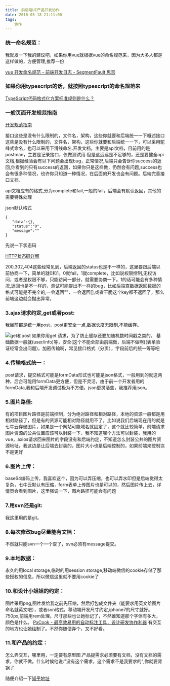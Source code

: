 ```yaml
---
title: 前后端UI产品开发协作
date: 2018-05-18 21:11:00
tags:
    协作
---
```


### 统一命名规范：
我就发一下我的建议吧，如果你用vue就根据vue的命名规范来，因为大多人都是这样做的，方便管理,推荐一份

[vue 开发命名规范 - 前端开发日志 - SegmentFault 思否](https://segmentfault.com/a/1190000009805187)

### 如果你用typescript的话，就按照typescript的命名规范来

[TypeScript代码格式化方案标准规则是什么？](https://www.zhihu.com/question/55701103/answer/149112141)
### 一般页面开发规范指南
[开发规范指南](https://guide.aotu.io/docs/)

接口这些是没有什么限制的，文件名，架构，这些你就要和后端统一一下概述接口这些是没有什么限制的，文件名，架构，这些你就要和后端统一一下，可以采用驼峰式命名，也可以采用下滑线命名.开发文档，主要是api文档，目前用的是postman，主要是记录接口，仅做测试用.但是这远远是不足够的，还是要健全api文档,根据经验会有以下问题会出现bug，正常情况,后端只会告诉你success的返回,你看到的只有success的返回，如果你只是这样做，仍然会有问题,success也会有很多种情况，也许你只知道一种情况，在后面的开发也会有问题。后端完善接口文档.

api文档应有的格式,分为complete和fail,一般的fail，后端会有默认返回，其他的需要特殊处理

json默认格式

```
{
   "data":{},
   "status":"0",
   "message":""
}
```
先说一下状态码

[HTTP状态码详解](http://tool.oschina.net/commons?type=5)

200,302,404这些经常见到，后端返回的status也是不一样的，这里要跟后端以前协商一下，简单的就0和1。0就fail，1就complete，比如说权限控制,无权访问，或者是权限不够，只能访问一部分，就需要协商一下。1的话可能会有多种情况,返回也是不一样的，测试可能提出不一样的bug，比如后端查数据返回数据的格式可能是不完全的,一会返回""，一会返回[],或者干脆这个key都不返回了，那么前端这边就会抛出异常。

### 3.ajax请求约定,get或者post:
我目前都是统一用post，post更安全一点,数据长度无限制,不能缓存。

![get和post](https://user-gold-cdn.xitu.io/2018/5/18/1637253eac77019a?w=720&h=493&f=jpeg&s=54748)
如果你用get 请求，为了防止缓存还要加随机数时间戳之类的。
基础数据一般就(user/info)等，安全(这个不能全部由前端做，后端不做啊)(表单验证经常会出问题)，加密传输啊，常见接口格式（分页），字段前后的统一等等吧

### 4.传输格式统一：
post请求，提交格式可能是formData形式也可能是json格式，一般用到的就这两种，后台可能用formData更方便，但是不灵活，由于前一个开发者用的formData,我和后端开发调试极为不方便。json更灵活些，我推荐用json。

### 5.图片路径:
有的项目图片路径是前端控制，分为绝对路径和相对路径，本地的资源一般都是用相对路径了，但是有的资源可能相对路径就用不了，比如说我们后端现在用的就是七牛云存储图片，如果是一个网站可能域名就固定了，这个就比较简单，前端请求图片资源的公共位置应该可以封装一下，我不知道哪个方法可以封装，我用的vue，axios请求回来图片的字段没有和后端约定，不知道怎么封装公共的图片资源地址，我这边是让后端去封装的，图片大小也是后端控制的，如果前端来控制岂不是更好

### 6.图片上传：
base64编码上传，我喜欢这个，因为可以弄压缩，也可以弄水印但是后端觉得太复杂，七牛云默认有压缩，form表单上传图片也是可以的，然后图片传上去，详情页会看到图片，这里强调一下，图片路径可能会有问题
### 7.用svn还是git:
我这里用的是git。

### 8.每次修改bug尽量能有文档：
不然就只能svn一个一个查了，svn必须有message提交。
### 9.本地数据：
永久的用local storage,临时的用session storage,移动端微信的cookie存储了那些授权的信息，所以微信这里就不要用cookie了
### 10.和设计小姐姐的约定：
图片采用png,图片发给我之前先压缩，然后打包成文件夹（能要求用英文给图片命名就英文吧），或者svn格式，移动端开发尺寸约定,iphone7的尺寸就好。750px,前端用rem处理。尺寸那些也让她标记了，不然谁知道那个字体有多大，颜色是什么。
[PxCook - 最高效易用的自动标注工具，设计研发协作利器](http://www.fancynode.com.cn/pxcook)
有交互的地方也让她绘制了。不然你随便弄个，又不好看。
### 11.和产品的约定：
怎么弄交互，哪里用，一定要有原型图.产品提需求必须要有文档，没有文档的需求，你就不做。什么时候他说:"没有这个需求，这个需求不是我要求的",你就要背锅了.

随便介绍一下[知乎地址](https://www.zhihu.com/people/jieyoucao-82-87/activities)